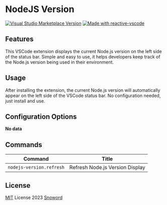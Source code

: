 # NodeJS Version

<a href="https://marketplace.visualstudio.com/items?itemName=Snoword.nodejs-version-vscode" target="__blank"><img src="https://img.shields.io/visual-studio-marketplace/v/Snoword.nodejs-version-vscode.svg?color=eee&amp;label=VS%20Code%20Marketplace&logo=visual-studio-code" alt="Visual Studio Marketplace Version" /></a>
<a href="https://kermanx.github.io/reactive-vscode/" target="__blank"><img src="https://img.shields.io/badge/made_with-reactive--vscode-%23007ACC?style=flat&labelColor=%23229863"  alt="Made with reactive-vscode" /></a>

## Features

This VSCode extension displays the current Node.js version on the left side of the status bar. Simple and easy to use, it helps developers keep track of the Node.js version being used in their environment.

## Usage

After installing the extension, the current Node.js version will automatically appear on the left side of the VSCode status bar. No configuration needed, just install and use.

## Configuration Options

<!-- configs -->

**No data**

<!-- configs -->

## Commands

<!-- commands -->

| Command                  | Title                           |
| ------------------------ | ------------------------------- |
| `nodejs-version.refresh` | Refresh Node.js Version Display |

<!-- commands -->

## License

[MIT](./LICENSE.md) License 2023 [Snoword](https://github.com/Snoword)
